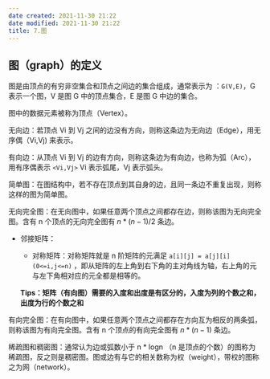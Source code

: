```yaml
---
date created: 2021-11-30 21:22
date modified: 2021-11-30 21:22
title: 7.图
---
```

## 图（graph）的定义

图是由顶点的有穷非空集合和顶点之间边的集合组成，通常表示为 ：`G(V,E)`，G 表示一个图，V 是图 G 中的顶点集合，E 是图 G 中边的集合。

图中的数据元素被称为顶点（Vertex）。

无向边：若顶点 Vi 到 Vj 之间的边没有方向，则称这条边为无向边（Edge），用无序偶（Vi,Vj) 来表示。

有向边：从顶点 Vi 到 Vj 的边有方向，则称这条边为有向边，也称为弧（Arc），用有序偶表示 `<Vi,Vj>` Vi 表示弧尾，Vj 表示弧头。

简单图：在图结构中，若不存在顶点到其自身的边，且同一条边不重复出现，则称这样的图为简单图。

无向完全图：在无向图中，如果任意两个顶点之间都存在边，则称该图为无向完全图。含有 n 个顶点的无向完全图有 $n*(n-1)/2$ 条边。

- 邻接矩阵：

  - 对称矩阵：对称矩阵就是 n 阶矩阵的元满足 `a[i][j] = a[j][i] (0<=i,j<=n)` ，即从矩阵的左上角到右下角的主对角线为轴，右上角的元与左下角相对应的元全都是相等的。

  **Tips：矩阵（有向图）需要的入度和出度是有区分的，入度为列的个数之和，出度为行的个数之和**

有向完全图：在有向图中，如果任意两个顶点之间都存在方向互为相反的两条弧，则称该图为有向完全图。含有 n 个顶点的有向完全图有 $n*(n-1)$ 条边。

稀疏图和稠密图：通常认为边或弧数小于 n * logn （n 是顶点的个数）的图称为稀疏图，反之则是稠密图。图或边有与它的相关数称为权（weight），带权的图称之为网（network）。




